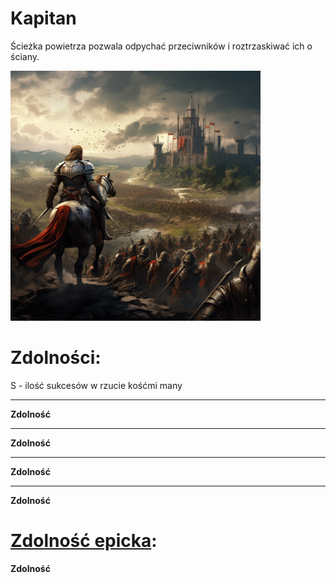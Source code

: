 # Kapitan

Ścieżka powietrza pozwala odpychać przeciwników i roztrzaskiwać ich o ściany.

<img src="imgs/kapitan.png" width="400">

# Zdolności:

S - ilość sukcesów w rzucie kośćmi many

___

**Zdolność**

___

**Zdolność**

___

**Zdolność**

___

**Zdolność**

# [Zdolność epicka](/docs/zdolnosc-epicka.md):

**Zdolność**
